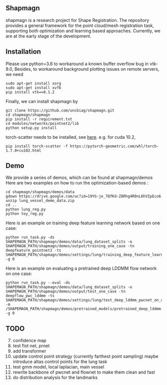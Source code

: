## Shapmagn

shapmagn is a research project for Shape Registration. The repository provides a general framework for the point cloud/mesh registration task, supporting both optimization and learning
based approaches. Currently, we are at the early stage of the development.

## Installation

Please use python=3.6 to workaround a known buffer overflow bug in vtk-9.0,
Besides, to workaround background plotting issues on remote servers, we need 
```
sudo apt-get install xorg 
sudo apt-get install xvfb
pip install vtk==8.1.2

``` 

Finally, we can install shapmagn by
```
git clone https://github.com/uncbiag/shapmagn.git
cd shapmagn/shapmagn
pip install -r requirement.txt
cd modules/networks/pointnet2/lib
python setup.py install
```
torch-scatter needs to be installed, see [here](https://github.com/rusty1s/pytorch_scatter).
e.g. for cuda 10.2, 
```
pip install torch-scatter -f https://pytorch-geometric.com/whl/torch-1.7.0+cu102.html
```



## Demo
We provide a series of demos, which can be found at shapmagn/demos
Here are two examples on how to run the optimization-based demos :

```
cd shapmagn/shapmagn/demos/data
gdown https://drive.google.com/uc?id=19YG-je_7QfKd-Z8Rhg4R0nL6hVIpEco6
unzip lung_vessel_demo_data.zip
cd ..
python lung_reg.py
python toy_reg.py
```

Here is an example on training deep feature learning network based on one case:
```
python run_task.py -ds SHAPEMAGN_PATH/shapmagn/demos/data/lung_dataset_splits -o SHAPEMAGN_PATH/shapmagn/demos/output/training_one_case -tn deepfeature_pointnet2 -ts SHAPEMAGN_PATH/shapmagn/demos/settings/lung/training_deep_feature_learning_on_one_case -g 0
```
Here is an example on evaluating a pretrained deep LDDMM flow network on one case:

```
python run_task.py --eval -ds SHAPEMAGN_PATH/shapmagn/demos/data/lung_dataset_splits -o SHAPEMAGN_PATH/shapmagn/demos/output/test_one_case -tn deepflow_pwc_lddmm -ts SHAPEMAGN_PATH/shapmagn/demos/settings/lung/test_deep_lddmm_pwcnet_on_one_case  -m   /SHAPEMAGN_PATH/shapmagn/demos/pretrained_models/pretrained_deep_lddmm -g 0
```

## TODO
7. confidence map
10. test flot net, prnet
14. add transformer
17. update control point strategy (currently farthest point sampling) maybe introduce altas control points for the lung task
21. test gmm model, local laplacian, main vessel
22. rewrite backbone of pwcnet and flownet to make them clean and fast
23. do distribution analysis for the landmarks
